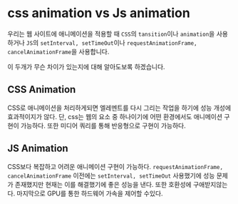 # css animation vs Js animation

우리는 웹 사이트에 애니메이션을 적용할 때 `CSS`의 `tansition`이나 `animation`을 사용하거나 `JS`의 `setInterval, setTimeOut`이나 `requestAnimationFrame, cancelAnimationFrame`을 사용합니다.

이 두개가 무슨 차이가 있는지에 대해 알아도보록 하겠습니다.

## CSS Animation

CSS로 애니메이션을 처리하게되면 엘레멘트를 다시 그리는 작업을 하기에 성능 개성에 효과적이지가 않다. 단, css는 웹의 요소 중 하나이기에 어떤 환경에서도 애니메이션 구현이 가능하다. 또한 미디어 쿼리를 통해 반응형으로 구현이 가능하다.

## JS Animation

CSS보다 복잡하고 어려운 애니메이션 구현이 가능하다. `requestAnimationFrame, cancelAnimationFrame` 이전에는 `setInterval, setTimeOut` 사용했기에 성능 문제가 존재했지만 현재는 이를 해결했기에 좋은 성능을 낸다. 또한 호환성에 구애받지않는다. 마지막으로 GPU를 통한 하드웨어 가속을 제어할 수있다.
